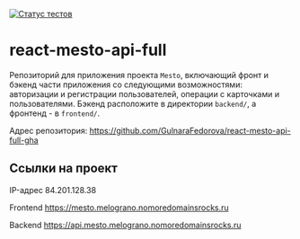 [![Статус тестов](../../actions/workflows/tests.yml/badge.svg)](../../actions/workflows/tests.yml)

# react-mesto-api-full
Репозиторий для приложения проекта `Mesto`, включающий фронт и бэкенд части приложения со следующими возможностями: авторизации и регистрации пользователей, операции с карточками и пользователями. Бэкенд расположите в директории `backend/`, а фронтенд - в `frontend/`. 

Адрес репозитория: https://github.com/GulnaraFedorova/react-mesto-api-full-gha

## Ссылки на проект

IP-адрес 84.201.128.38

Frontend https://mesto.melograno.nomoredomainsrocks.ru

Backend https://api.mesto.melograno.nomoredomainsrocks.ru

